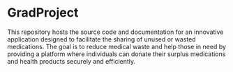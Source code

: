 # GradProject
This repository hosts the source code and documentation for an innovative application designed to facilitate the sharing of unused or wasted medications. The goal is to reduce medical waste and help those in need by providing a platform where individuals can donate their surplus medications and health products securely and efficiently.
